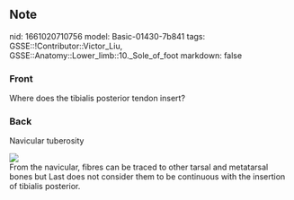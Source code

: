 ## Note
nid: 1661020710756
model: Basic-01430-7b841
tags: GSSE::!Contributor::Victor_Liu, GSSE::Anatomy::Lower_limb::10._Sole_of_foot
markdown: false

### Front
Where does the tibialis posterior tendon insert?

### Back
Navicular tuberosity
<div><img src=
"paste-73637bd20360771d24457ac3a545018cc8840b6a.jpg"></div>
<div>
  From the navicular, fibres can be traced to other tarsal and
  metatarsal bones but Last does not consider them to be continuous
  with the insertion of tibialis posterior.
</div>
